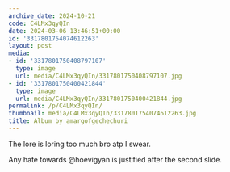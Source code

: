 ```yaml
---
archive_date: 2024-10-21
code: C4LMx3qyQIn
date: 2024-03-06 13:46:51+00:00
id: '3317801754074612263'
layout: post
media:
- id: '3317801750408797107'
  type: image
  url: media/C4LMx3qyQIn/3317801750408797107.jpg
- id: '3317801750400421844'
  type: image
  url: media/C4LMx3qyQIn/3317801750400421844.jpg
permalink: /p/C4LMx3qyQIn/
thumbnail: media/C4LMx3qyQIn/3317801754074612263.jpg
title: Album by amargofgechechuri
---
```


The lore is loring too much bro atp I swear.  
  
Any hate towards @hoevigyan is justified after the second slide.
